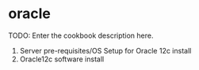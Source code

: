 # oracle

TODO: Enter the cookbook description here.

1. Server pre-requisites/OS Setup for Oracle 12c install
2. Oracle12c software install

